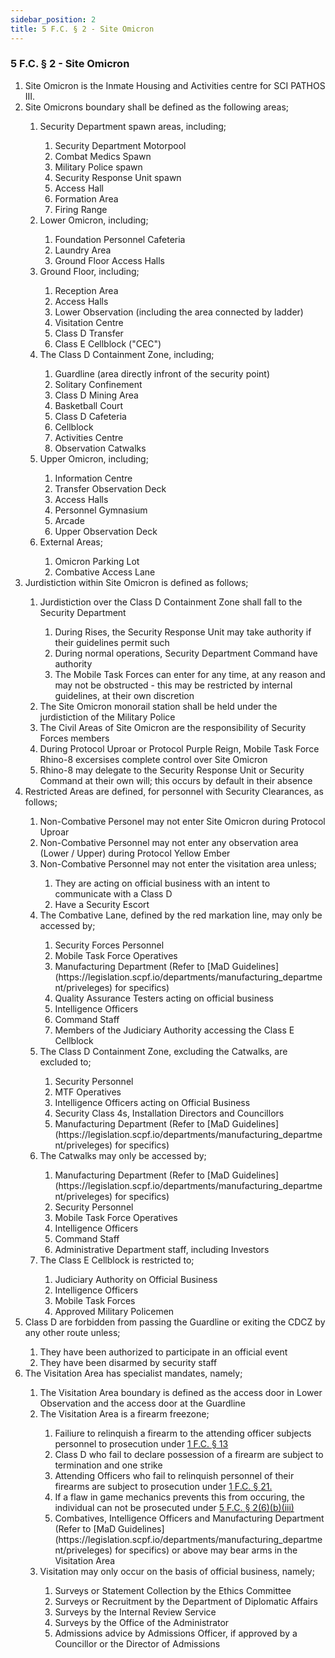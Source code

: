 ```yaml
---
sidebar_position: 2
title: 5 F.C. § 2 - Site Omicron
---
```


<h3 id="FC5.2">5 F.C. § 2 - Site Omicron</h3>
<ol type="1">
	<li>Site Omicron is the Inmate Housing and Activities centre for SCI PATHOS III.</li>
	<li>Site Omicrons boundary shall be defined as the following areas;</li>
	<ol style={{'list-style' : 'lower-alpha'}}>
		<li>Security Department spawn areas, including;</li>
		<ol style={{'list-style' : 'lower-roman'}}>
			<li>Security Department Motorpool</li>
			<li>Combat Medics Spawn</li>
			<li>Military Police spawn</li>
			<li>Security Response Unit spawn</li>
			<li>Access Hall</li>
			<li>Formation Area</li>
			<li>Firing Range</li>
		</ol>
		<li>Lower Omicron, including;</li>
		<ol style={{'list-style' : 'lower-roman'}}>
			<li>Foundation Personnel Cafeteria</li>
			<li>Laundry Area</li>
			<li>Ground Floor Access Halls</li>
		</ol>
		<li>Ground Floor, including;</li>
		<ol style={{'list-style' : 'lower-roman'}}>
			<li>Reception Area</li>
			<li>Access Halls</li>
			<li>Lower Observation (including the area connected by ladder)</li>
			<li>Visitation Centre</li>
			<li>Class D Transfer</li>
			<li>Class E Cellblock ("CEC")</li>
		</ol>
		<li>The Class D Containment Zone,  including;</li>
		<ol style={{'list-style' : 'lower-roman'}}>
			<li>Guardline (area directly infront of the security point)</li>
			<li>Solitary Confinement</li>
			<li>Class D Mining Area</li>
			<li>Basketball Court</li>
			<li>Class D Cafeteria</li>
			<li>Cellblock</li>
			<li>Activities Centre</li>
			<li>Observation Catwalks</li>
		</ol>
		<li>Upper Omicron, including;</li>
		<ol style={{'list-style' : 'lower-roman'}}>
			<li>Information Centre</li>
			<li>Transfer Observation Deck</li>
			<li>Access Halls</li>
			<li>Personnel Gymnasium</li>
			<li>Arcade</li>
			<li>Upper Observation Deck</li>
		</ol>
		<li>External Areas;</li>
		<ol style={{'list-style' : 'lower-roman'}}>
			<li>Omicron Parking Lot</li>
			<li>Combative Access Lane</li>
		</ol>
	</ol>
	<li>Jurdistiction within Site Omicron is defined as follows;</li>
	<ol style={{'list-style' : 'lower-alpha'}}>
		<li>Jurdistiction over the Class D Containment Zone shall fall to the Security Department</li>
		<ol style={{'list-style' : 'lower-roman'}}>
			<li>During Rises, the Security Response Unit may take authority if their guidelines permit such</li>
			<li>During normal operations, Security Department Command have authority</li>
			<li>The Mobile Task Forces can enter for any time, at any reason and may not be obstructed - this may be restricted by internal guidelines, at their own discretion</li>
		</ol>
		<li>The Site Omicron monorail station shall be held under the jurdistiction of the Military Police</li>
		<li>The Civil Areas of Site Omicron are the responsibility of Security Forces members</li>
		<li>During Protocol Uproar or Protocol Purple Reign, Mobile Task Force Rhino-8 excersises complete control over Site Omicron</li>
		<li>Rhino-8 may delegate to the Security Response Unit or Security Command at their own will; this occurs by default in their absence</li>
	</ol>
	<li>Restricted Areas are defined, for personnel with Security Clearances, as follows;</li>
	<ol style={{'list-style' : 'lower-alpha'}}>
		<li>Non-Combative Personel may not enter Site Omicron during Protocol Uproar</li>
		<li>Non-Combative Personnel may not enter any observation area (Lower / Upper) during Protocol Yellow Ember</li>
		<li>Non-Combative Personnel may not enter the visitation area unless;</li>
		<ol style={{'list-style' : 'lower-roman'}}>
			<li>They are acting on official business with an intent to communicate with a Class D</li>
			<li>Have a Security Escort</li>
		</ol>
		<li>The Combative Lane, defined by the red markation line, may only be accessed by;</li>
		<ol style={{'list-style' : 'lower-roman'}}>
			<li>Security Forces Personnel</li>
			<li>Mobile Task Force Operatives</li>
			<li>Manufacturing Department (Refer to [MaD Guidelines](https://legislation.scpf.io/departments/manufacturing_department/priveleges) for specifics)</li>
			<li>Quality Assurance Testers acting on official business</li>
			<li>Intelligence Officers</li>
			<li>Command Staff</li>
			<li>Members of the Judiciary Authority accessing the Class E Cellblock </li>
		</ol>
		<li>The Class D Containment Zone, excluding the Catwalks, are excluded to;</li>
		<ol style={{'list-style' : 'lower-roman'}}>
			<li>Security Personnel</li>
			<li>MTF Operatives</li>
			<li>Intelligence Officers acting on Official Business</li>
			<li>Security Class 4s, Installation Directors and Councillors</li>
			<li>Manufacturing Department (Refer to [MaD Guidelines](https://legislation.scpf.io/departments/manufacturing_department/priveleges) for specifics)</li>
		</ol>
		<li>The Catwalks may only be accessed by;</li>
		<ol style={{'list-style' : 'lower-roman'}}>
			<li>Manufacturing Department (Refer to [MaD Guidelines](https://legislation.scpf.io/departments/manufacturing_department/priveleges) for specifics)</li>
			<li>Security Personnel</li>
			<li>Mobile Task Force Operatives</li>
			<li>Intelligence Officers</li>
			<li>Command Staff</li>
			<li>Administrative Department staff, including Investors</li>
		</ol>
		<li>The Class E Cellblock is restricted to;</li>
		<ol style={{'list-style' : 'lower-roman'}}>
			<li>Judiciary Authority on Official Business</li>
			<li>Intelligence Officers</li>
			<li>Mobile Task Forces</li>
			<li>Approved Military Policemen </li>
		</ol>
	</ol>
	<li>Class D are forbidden from passing the Guardline or exiting the CDCZ by any other route unless;</li>
	<ol style={{'list-style' : 'lower-alpha'}}>
		<li>They have been authorized to participate in an official event</li>
		<li>They have been disarmed by security staff</li>
	</ol>
	<li>The Visitation Area has specialist mandates, namely;</li>
	<ol style={{'list-style' : 'lower-alpha'}}>
		<li>The Visitation Area boundary is defined as the access door in Lower Observation and the access door at the Guardline</li>
		<li>The Visitation Area is a firearm freezone;</li>
		<ol style={{'list-style' : 'lower-roman'}}>
			<li>Failiure to relinquish a firearm to the attending officer subjects personnel to prosecution under <a href="https://legislation.scpf.io/foundation_code/penal_code/criminal_articles/article_thirteen">1 F.C. § 13</a></li>
			<li>Class D who fail to declare possession of a firearm are subject to termination and one strike</li>
			<li>Attending Officers who fail to relinquish personnel of their firearms are subject to prosecution under <a href="https://legislation.scpf.io/foundation_code/penal_code/criminal_articles/article_twentyone">1 F.C. § 21.</a></li>
			<li>If a flaw in game mechanics prevents this from occuring, the individual can not be prosecuted under <a href="https://legislation.scpf.io/foundation_code/ordinances/area_ordinance/site_omicron">5 F.C. § 2(6)(b)(iii)</a></li>
			<li>Combatives, Intelligence Officers and Manufacturing Department (Refer to [MaD Guidelines](https://legislation.scpf.io/departments/manufacturing_department/priveleges) for specifics) or above may bear arms in the Visitation Area</li>
		</ol>
		<li>Visitation may only occur on the basis of official business, namely;</li>
		<ol style={{'list-style' : 'lower-roman'}}>
			<li>Surveys or Statement Collection by the Ethics Committee</li>
			<li>Surveys or Recruitment by the Department of Diplomatic Affairs</li>
			<li>Surveys by the Internal Review Service</li>
			<li>Surveys by the Office of the Administrator</li>
			<li>Admissions advice by Admissions Officer, if approved by a Councillor or the Director of Admissions</li>
		</ol>
	</ol>
</ol>